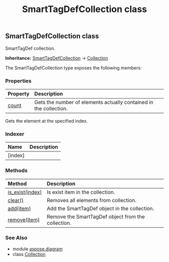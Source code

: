 ﻿---
title: SmartTagDefCollection class
second_title: Aspose.Diagram for Python via .NET API References
description: 
type: docs
weight: 2120
url: /python-net/aspose.diagram/smarttagdefcollection/
is_root: false
---

## SmartTagDefCollection class

SmartTagDef collection.



**Inheritance:** [SmartTagDefCollection](/diagram/python-net/aspose.diagram/smarttagdefcollection) → 
[Collection](/diagram/python-net/aspose.diagram/collection)



The SmartTagDefCollection type exposes the following members:

### Properties
| Property | Description |
| :- | :- |
| [count](/diagram/python-net/aspose.diagram/smarttagdefcollection/count) | Gets the number of elements actually contained in the collection. |



Gets the element at the specified index.
### Indexer
| Name | Description |
| :- | :- |
| [index] |  |


### Methods
| Method | Description |
| :- | :- |
| [is_exist(index)](/diagram/python-net/aspose.diagram/smarttagdefcollection/is_exist/#int) | Is exist item in the collection. |
| [clear()](/diagram/python-net/aspose.diagram/smarttagdefcollection/clear/#) | Removes all elements from collection. |
| [add(item)](/diagram/python-net/aspose.diagram/smarttagdefcollection/add/#SmartTagDef) | Add the SmartTagDef object in the collection. |
| [remove(item)](/diagram/python-net/aspose.diagram/smarttagdefcollection/remove/#SmartTagDef) | Remove the SmartTagDef object from the collection. |


### See Also

* module [aspose.diagram](../)
* class [Collection](/diagram/python-net/aspose.diagram/collection)
